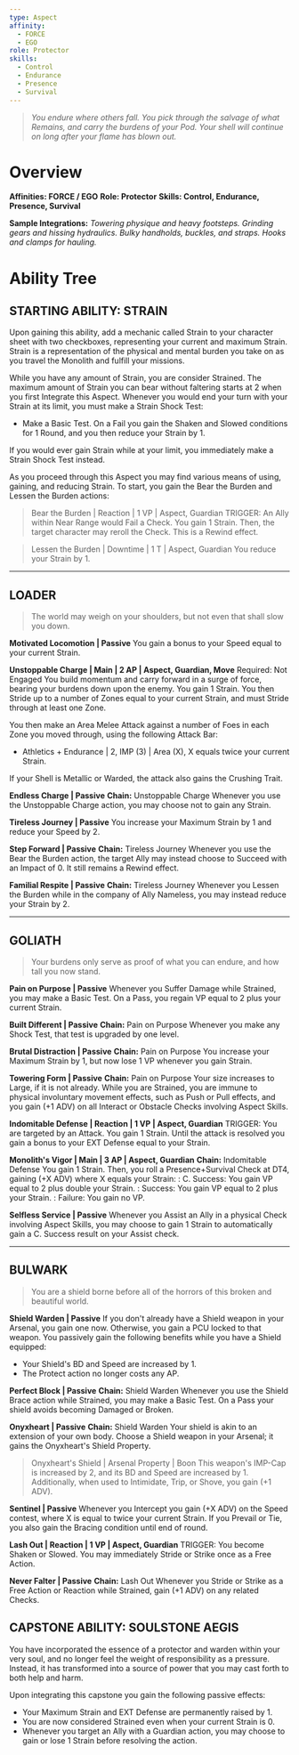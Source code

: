 ```yaml
---
type: Aspect
affinity:
  - FORCE
  - EGO
role: Protector
skills:
  - Control
  - Endurance
  - Presence
  - Survival
---
```

> *You endure where others fall.* 
> *You pick through the salvage of what Remains, and carry the burdens of your Pod.* 
> *Your shell will continue on long after your flame has blown out.*
# Overview

**Affinities: FORCE / EGO**
**Role: Protector**
**Skills: Control, Endurance, Presence, Survival**

**Sample Integrations:**
*Towering physique and heavy footsteps. Grinding gears and hissing hydraulics.*
*Bulky handholds, buckles, and straps. Hooks and clamps for hauling.*

# Ability Tree

## **STARTING ABILITY: STRAIN**
Upon gaining this ability, add a mechanic called Strain to your character sheet with two checkboxes, representing your current and maximum Strain. Strain is a representation of the physical and mental burden you take on as you travel the Monolith and fulfill your missions. 

While you have any amount of Strain, you are consider Strained. The maximum amount of Strain you can bear without faltering starts at 2 when you first Integrate this Aspect. Whenever you would end your turn with your Strain at its limit, you must make a Strain Shock Test:
- Make a Basic Test. On a Fail you gain the Shaken and Slowed conditions for 1 Round, and you then reduce your Strain by 1. 

If you would ever gain Strain while at your limit, you immediately make a Strain Shock Test instead.

As you proceed through this Aspect you may find various means of using, gaining, and reducing Strain. To start, you gain the Bear the Burden and Lessen the Burden actions:

> Bear the Burden | Reaction | 1 VP | Aspect, Guardian
> TRIGGER: An Ally within Near Range would Fail a Check.
> You gain 1 Strain. Then, the target character may reroll the Check. This is a Rewind effect.

> Lessen the Burden | Downtime | 1 T | Aspect, Guardian
> You reduce your Strain by 1.

---
## LOADER
> The world may weigh on your shoulders, but not even that shall slow you down.

**Motivated Locomotion | Passive**
You gain a bonus to your Speed equal to your current Strain.

**Unstoppable Charge | Main | 2 AP | Aspect, Guardian, Move**
Required: Not Engaged
You build momentum and carry forward in a surge of force, bearing your burdens down upon the enemy. You gain 1 Strain. You then Stride up to a number of Zones equal to your current Strain, and must Stride through at least one Zone. 

You then make an Area Melee Attack against a number of Foes in each Zone you moved through, using the following Attack Bar: 
- Athletics + Endurance | 2, IMP (3) | Area (X), X equals twice your current Strain.

If your Shell is Metallic or Warded, the attack also gains the Crushing Trait.

**Endless Charge | Passive**
**Chain:** Unstoppable Charge
Whenever you use the Unstoppable Charge action, you may choose not to gain any Strain.

**Tireless Journey | Passive**
You increase your Maximum Strain by 1 and reduce your Speed by 2.

**Step Forward | Passive**
**Chain:** Tireless Journey
Whenever you use the Bear the Burden action, the target Ally may instead choose to Succeed with an Impact of 0. It still remains a Rewind effect.

**Familial Respite | Passive**
**Chain:** Tireless Journey
Whenever you Lessen the Burden while in the company of Ally Nameless, you may instead reduce your Strain by 2.

---

## GOLIATH
> Your burdens only serve as proof of what you can endure, and how tall you now stand.

**Pain on Purpose | Passive**
Whenever you Suffer Damage while Strained, you may make a Basic Test. On a Pass, you regain VP equal to 2 plus your current Strain.

**Built Different | Passive**
**Chain:** Pain on Purpose
Whenever you make any Shock Test, that test is upgraded by one level.

**Brutal Distraction | Passive**
**Chain:** Pain on Purpose
You increase your Maximum Strain by 1, but now lose 1 VP whenever you gain Strain.

**Towering Form | Passive**
**Chain:** Pain on Purpose
Your size increases to Large, if it is not already. While you are Strained, you are immune to physical involuntary movement effects, such as Push or Pull effects, and you gain (+1 ADV) on all Interact or Obstacle Checks involving Aspect Skills.

**Indomitable Defense | Reaction | 1 VP | Aspect, Guardian**
TRIGGER: You are targeted by an Attack.
You gain 1 Strain. Until the attack is resolved you gain a bonus to your EXT Defense equal to your Strain.

**Monolith's Vigor | Main | 3 AP | Aspect, Guardian**
**Chain:** Indomitable Defense
You gain 1 Strain. Then, you roll a Presence+Survival Check at DT4, gaining (+X ADV) where X equals your Strain:
: C. Success: You gain VP equal to 2 plus double your Strain.
: Success: You gain VP equal to 2 plus your Strain.
: Failure: You gain no VP.

**Selfless Service | Passive**
Whenever you Assist an Ally in a physical Check involving Aspect Skills, you may choose to gain 1 Strain to automatically gain a C. Success result on your Assist check.

---

## BULWARK
> You are a shield borne before all of the horrors of this broken and beautiful world.

**Shield Warden | Passive**
If you don't already have a Shield weapon in your Arsenal, you gain one now. Otherwise, you gain a PCU locked to that weapon. You passively gain the following benefits while you have a Shield equipped:
- Your Shield's BD and Speed are increased by 1.
- The Protect action no longer costs any AP.

**Perfect Block | Passive**
**Chain:** Shield Warden
Whenever you use the Shield Brace action while Strained, you may make a Basic Test. On a Pass your shield avoids becoming Damaged or Broken.

**Onyxheart | Passive**
**Chain:** Shield Warden
Your shield is akin to an extension of your own body. Choose a Shield weapon in your Arsenal; it gains the Onyxheart's Shield Property. 

> Onyxheart's Shield | Arsenal Property | Boon
> This weapon's IMP-Cap is increased by 2, and its BD and Speed are increased by 1. Additionally, when used to Intimidate, Trip, or Shove, you gain (+1 ADV).

**Sentinel | Passive**
Whenever you Intercept you gain (+X ADV) on the Speed contest, where X is equal to twice your current Strain. If you Prevail or Tie, you also gain the Bracing condition until end of round. 

**Lash Out | Reaction | 1 VP | Aspect, Guardian**
TRIGGER: You become Shaken or Slowed.
You may immediately Stride or Strike once as a Free Action.

**Never Falter | Passive**
**Chain:** Lash Out
Whenever you Stride or Strike as a Free Action or Reaction while Strained, gain (+1 ADV) on any related Checks.

## CAPSTONE ABILITY: SOULSTONE AEGIS
You have incorporated the essence of a protector and warden within your very soul, and no longer feel the weight of responsibility as a pressure. Instead, it has transformed into a source of power that you may cast forth to both help and harm.

Upon integrating this capstone you gain the following passive effects: 
- Your Maximum Strain and EXT Defense are permanently raised by 1.
- You are now considered Strained even when your current Strain is 0.
- Whenever you target an Ally with a Guardian action, you may choose to gain or lose 1 Strain before resolving the action.
